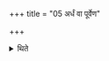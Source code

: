 +++
title = "05 अर्धं वा पूर्वेण"

+++

<details><summary>थिते</summary>

अर्धं वा पूर्वेण ग्रहेण । अर्धमुत्तरेण ५
</details>
